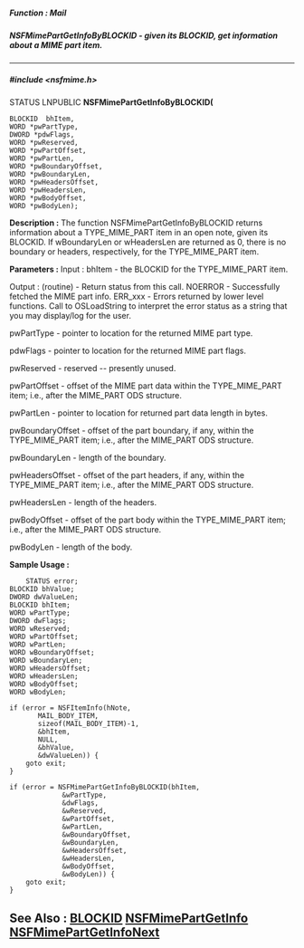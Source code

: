 ##### Function : Mail
##### NSFMimePartGetInfoByBLOCKID - given its BLOCKID, get information about a MIME part item.
---
##### #include <nsfmime.h>
STATUS LNPUBLIC **NSFMimePartGetInfoByBLOCKID(**

	BLOCKID  bhItem,
	WORD *pwPartType,
	DWORD *pdwFlags,
	WORD *pwReserved,
	WORD *pwPartOffset,
	WORD *pwPartLen,
	WORD *pwBoundaryOffset,
	WORD *pwBoundaryLen,
	WORD *pwHeadersOffset,
	WORD *pwHeadersLen,
	WORD *pwBodyOffset,
	WORD *pwBodyLen);
**Description :**
The function NSFMimePartGetInfoByBLOCKID returns information about a 
TYPE_MIME_PART item in an open note, given its BLOCKID.  If wBoundaryLen or 
wHeadersLen are returned as 0, there is no boundary or headers, respectively, 
for the TYPE_MIME_PART item.

**Parameters :**
Input :
bhItem  -  the BLOCKID for the TYPE_MIME_PART item.

Output :
(routine)  -  Return status from this call.
	NOERROR - Successfully fetched the MIME part info.
	ERR_xxx - Errors returned by lower level functions.  Call to OSLoadString to interpret the error status as a string that you may display/log for the user.



pwPartType  -  pointer to location for the returned MIME part type.

pdwFlags  -  pointer to location for the returned MIME part flags.

pwReserved  -  reserved -- presently unused.

pwPartOffset  -  offset of the MIME part data within the TYPE_MIME_PART item; i.e., after the MIME_PART ODS structure.

pwPartLen  -  pointer to location for returned part data length in bytes.

pwBoundaryOffset  -  offset of the part boundary, if any, within the TYPE_MIME_PART item; i.e., after the MIME_PART ODS structure.

pwBoundaryLen  -  length of the boundary.

pwHeadersOffset  -  offset of the part headers, if any, within the TYPE_MIME_PART item; i.e., after the MIME_PART ODS structure.

pwHeadersLen  -  length of the headers.

pwBodyOffset  -  offset of the part body within the TYPE_MIME_PART item; i.e., after the MIME_PART ODS structure.

pwBodyLen  -  length of the body.

**Sample Usage :**
```
    STATUS error;
BLOCKID bhValue;
DWORD dwValueLen;
BLOCKID bhItem;
WORD wPartType;
DWORD dwFlags;
WORD wReserved;
WORD wPartOffset;
WORD wPartLen;
WORD wBoundaryOffset;
WORD wBoundaryLen;
WORD wHeadersOffset;
WORD wHeadersLen;
WORD wBodyOffset;
WORD wBodyLen;

if (error = NSFItemInfo(hNote,
	   MAIL_BODY_ITEM,
	   sizeof(MAIL_BODY_ITEM)-1,
	   &bhItem,
	   NULL,
	   &bhValue,
	   &dwValueLen)) {
	goto exit;
}

if (error = NSFMimePartGetInfoByBLOCKID(bhItem,
	         &wPartType,
	         &dwFlags,
	         &wReserved,
	         &wPartOffset,
	         &wPartLen,
	         &wBoundaryOffset,
	         &wBoundaryLen,
	         &wHeadersOffset,
	         &wHeadersLen,
	         &wBodyOffset,
	         &wBodyLen)) {
	goto exit;
}

```
**See Also :**
[BLOCKID](D:/md_files/BLOCKID.md)
[NSFMimePartGetInfo](D:/md_files/NSFMimePartGetInfo.md)
[NSFMimePartGetInfoNext](D:/md_files/NSFMimePartGetInfoNext.md)
---
